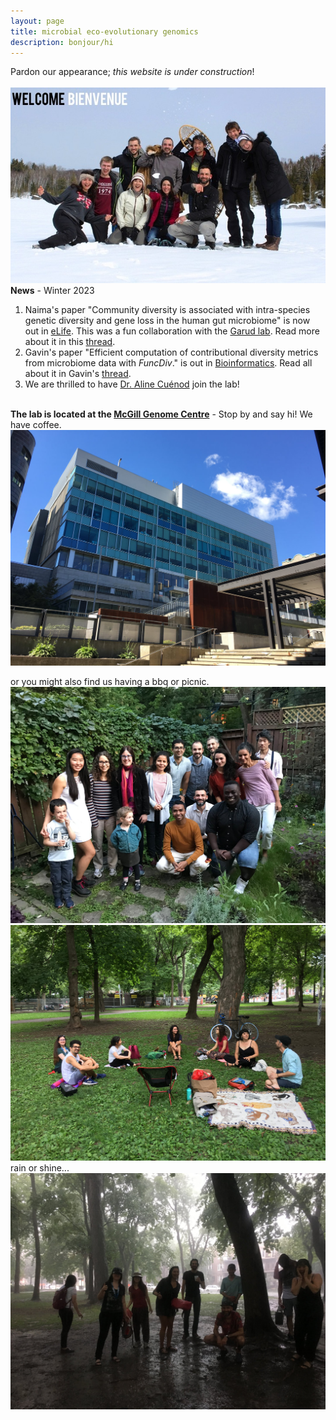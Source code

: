 ```yaml
---
layout: page
title: microbial eco-evolutionary genomics
description: bonjour/hi
---
```

Pardon our appearance; *this website is under construction*!  
<br>
![Lab photo](assets/pics/welcome.jpg)
<br>
**News** - Winter 2023 

1. Naima's paper "Community diversity is associated with intra-species genetic diversity and gene loss in the human gut microbiome" is now out in [eLife](https://elifesciences.org/articles/78530). This was a fun collaboration with the [Garud lab](https://bioscience.ucla.edu/people/nandita-garud/). Read more about it in this [thread](https://twitter.com/bjesseshapiro/status/1623759198516305920?s=20).
2. Gavin's paper "Efficient computation of contributional diversity metrics from microbiome data with *FuncDiv*." is out in [Bioinformatics](https://doi.org/10.1093/bioinformatics/btac809). Read all about it in Gavin's [thread](https://twitter.com/gavin_m_douglas/status/1622951069293903874?s=20).
3. We are thrilled to have [Dr. Aline Cuénod](https://scholar.google.com/citations?user=6OxAByoAAAAJ&hl=en) join the lab!
<br><br>


**The lab is located at the [McGill Genome Centre](https://www.mcgillgenomecentre.ca/)** - Stop by and say hi! We have coffee.  
![centre](assets/pics/genomecentre.jpeg)

or you might also find us having a bbq or picnic. 
![bbq2019](assets/pics/bbq2019.jpeg) 
<br> 
![picnic](assets/pics/picnic1.jpeg)  
rain or shine...  
![picnic](assets/pics/picnic2.jpeg)
